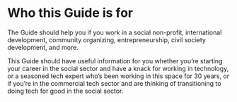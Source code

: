 # Who this Guide is for

The Guide should help you if you work in a social non-profit, international development, community organizing, entrepreneurship, civil society development, and more.

This Guide should have useful information for you whether you’re starting your career in the social sector and have a knack for working in technology, or a seasoned tech expert who’s been working in this space for 30 years, or if you’re in the commercial tech sector and are thinking of transitioning to doing tech for good in the social sector.
